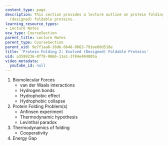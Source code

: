 ```yaml
---
content_type: page
description: This section provides a lecture outline on protein folding and eolved
  (designed) foldable proteins.
learning_resource_types:
- Lecture Notes
ocw_type: CourseSection
parent_title: Lecture Notes
parent_type: CourseSection
parent_uid: 9e7f1aa8-38db-6648-8063-791ee60d518e
title: 'Protein Folding 2: Evolved (Designed) Foldable Proteins'
uid: a3598236-0ff8-9866-11e1-3784e404805a
video_metadata:
  youtube_id: null
---
```


1.  Biomolecular Forces
    *   van der Waals interactions
    *   Hydrogen bonds
    *   Hydrophobic effect
    *   Hydrophobic collapse
2.  Protein Folding Problem(s)
    *   Anfinsen experiment
    *   Thermodynamic hypothesis
    *   Levinthal paradox
3.  Thermodynamics of folding
    *   Cooperativity
4.  Energy Gap